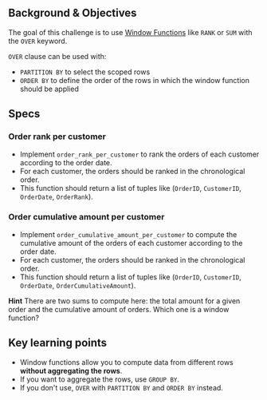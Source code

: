 ## Background & Objectives

The goal of this challenge is to use [Window Functions](https://mode.com/sql-tutorial/sql-window-functions/) like `RANK` or `SUM` with the `OVER` keyword.

`OVER` clause can be used with:
- `PARTITION BY` to select the scoped rows
- `ORDER BY` to define the order of the rows in which the window function should be applied

## Specs

### Order rank per customer

- Implement `order_rank_per_customer` to rank the orders of each customer according to the order date.
- For each customer, the orders should be ranked in the chronological order.
- This function should return a list of tuples like (`OrderID`, `CustomerID`, `OrderDate`, `OrderRank`).

### Order cumulative amount per customer

- Implement `order_cumulative_amount_per_customer` to compute the cumulative amount of the orders of each customer according to the order date.
- For each customer, the orders should be ranked in the chronological order.
- This function should return a list of tuples like (`OrderID`, `CustomerID`, `OrderDate`, `OrderCumulativeAmount`).

**Hint** There are two sums to compute here: the total amount for a given order and the cumulative amount of orders. Which one is a window function?

## Key learning points

- Window functions allow you to compute data from different rows **without aggregating the rows**.
- If you want to aggregate the rows, use `GROUP BY`.
- If you don't use, `OVER` with `PARTITION BY` and `ORDER BY` instead.
